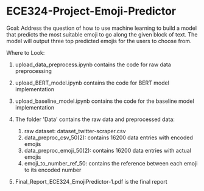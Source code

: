 # ECE324-Project-Emoji-Predictor
Goal: Address the question of how to use machine learning to build a model that predicts the most suitable emoji to go along the given block of text. The model will output three top predicted emojis for the users to choose from.


Where to Look:
1. upload_data_preprocess.ipynb contains the code for raw data preprocessing

2. upload_BERT_model.ipynb contains the code for BERT model implementation

3. upload_baseline_model.ipynb contains the code for the baseline model implementation

4. The folder 'Data' contains the raw data and preprocessed data:
   1) raw dataset: dataset_twitter-scraper.csv
   2) data_preproc_csv_50(2): contains 16200 data entries with encoded emojis
   3) data_preproc_emoji_50(2): contains 16200 data entries with actual emojis
   4) emoji_to_number_ref_50: contains the reference between each emoji to its encoded number
  
5. Final_Report_ECE324_EmojiPredictor-1.pdf is the final report
